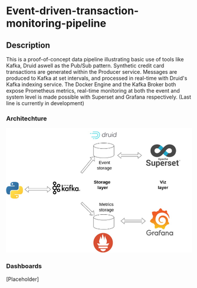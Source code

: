 # Event-driven-transaction-monitoring-pipeline
## Description
This is a proof-of-concept data pipeline illustrating basic use of tools like Kafka, Druid aswell as the Pub/Sub pattern.
Synthetic credit card transactions are generated within the Producer service.
Messages are produced to Kafka at set intervals, and processed in real-time with Druid's Kafka indexing service.
The Docker Engine and the Kafka Broker both expose Prometheus metrics, real-time monitoring at both the event and system level is made possible with Superset and Grafana respectively.
(Last line is currently in development)
### Architechture
![Project architechture](/arch?raw=True "Architechture")
### Dashboards
[Placeholder]
